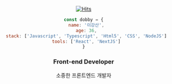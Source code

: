 <div align=center>

[![Hits](https://hits.seeyoufarm.com/api/count/incr/badge.svg?url=https%3A%2F%2Fgithub.com%2Fhellomac87)](https://hits.seeyoufarm.com)


```js
const dobby = {
  name: '이강산',
  age: 36,
  stack: ['Javascript', 'Typescript', 'Html5', 'CSS', 'NodeJS']
  tools: ['React', 'NextJS']
}
```
  
  
### Front-end Developer

소중한 프론트엔드 개발자
